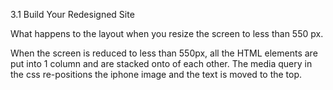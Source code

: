 3.1 Build Your Redesigned Site

What happens to the layout when you resize the screen to less than 550 px. 

When the screen is reduced to less than 550px, all the HTML elements are put into 1 column and are stacked onto of each other. The media query in the css re-positions the iphone image and the text is moved to the top. 
